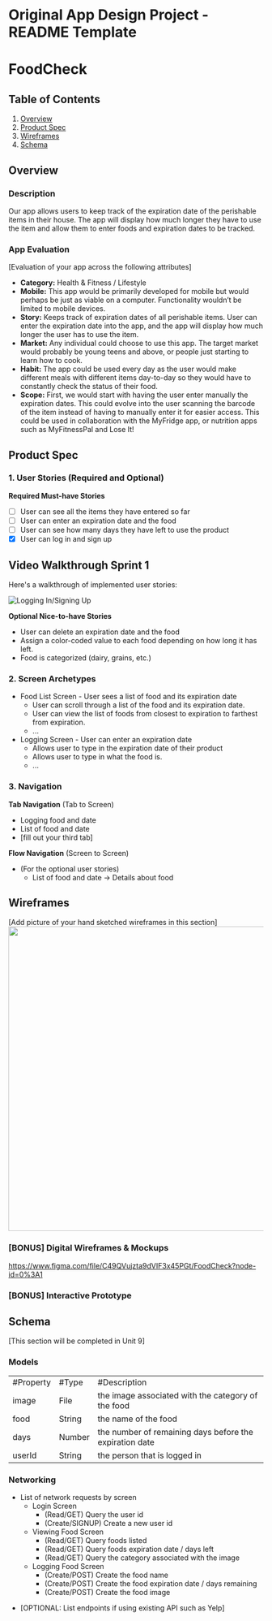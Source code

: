 Original App Design Project - README Template
===

# FoodCheck

## Table of Contents
1. [Overview](#Overview)
1. [Product Spec](#Product-Spec)
1. [Wireframes](#Wireframes)
2. [Schema](#Schema)

## Overview
### Description
Our app allows users to keep track of the expiration date of the perishable items in their house. The app will display how much longer they have to use the item and allow them to enter foods and expiration dates to be tracked. 


### App Evaluation
[Evaluation of your app across the following attributes]
- **Category:** Health & Fitness / Lifestyle 
- **Mobile:** This app would be primarily developed for mobile but would perhaps be just as viable on a computer. Functionality wouldn’t be limited to mobile devices.
- **Story:** Keeps track of expiration dates of all perishable items. User can enter the expiration date into the app, and the app will display how much longer the user has to use the item.  
- **Market:** Any individual could choose to use this app. The target market would probably be young teens and above, or people just starting to learn how to cook. 
- **Habit:** The app could be used every day as the user would make different meals with different items day-to-day so they would have to constantly check the status of their food. 
- **Scope:** First, we would start with having the user enter manually the expiration dates. This could evolve into the user scanning the barcode of the item instead of having to manually enter it for easier access. This could be used in collaboration with the MyFridge app, or nutrition apps such as MyFitnessPal and Lose It! 

## Product Spec

### 1. User Stories (Required and Optional)

**Required Must-have Stories**

- [ ] User can see all the items they have entered so far 
- [ ] User can enter an expiration date and the food
- [ ] User can see how many days they have left to use the product 
- [x] User can log in and sign up

## Video Walkthrough Sprint 1
Here's a walkthrough of implemented user stories:

<img src='http://g.recordit.co/WKtZ7BlCQr.gif' title='Logging In/Signing Up' width='' alt='Logging In/Signing Up' />


**Optional Nice-to-have Stories**

* User can delete an expiration date and the food 
* Assign a color-coded value to each food depending on how long it has left.
* Food is categorized (dairy, grains, etc.) 

### 2. Screen Archetypes

* Food List Screen - User sees a list of food and its expiration date  
   * User can scroll through a list of the food and its expiration date.
   * User can view the list of foods from closest to expiration to farthest from expiration. 
   * ...
* Logging Screen - User can enter an expiration date 
   * Allows user to type in the expiration date of their product 
   * Allows user to type in what the food is.
   * ...

### 3. Navigation

**Tab Navigation** (Tab to Screen)

* Logging food and date
* List of food and date
* [fill out your third tab]

**Flow Navigation** (Screen to Screen)

* (For the optional user stories)
   * List of food and date -> Details about food 

## Wireframes
[Add picture of your hand sketched wireframes in this section]
<img src="http://g.recordit.co/6uvAV4GBsy.gif" width=600>

### [BONUS] Digital Wireframes & Mockups
https://www.figma.com/file/C49QVujzta9dVIF3x45PGt/FoodCheck?node-id=0%3A1

### [BONUS] Interactive Prototype

## Schema 
[This section will be completed in Unit 9]
### Models
<table>
  <tr>
    <td>#Property</td>
     <td>#Type</td>
    <td>#Description</td>
  </tr>
  <tr>
    <td>image</td>
    <td>File</td>
    <td>the image associated with the category of the food</td>
  <tr>
    <td>food</td>
    <td>String</td>
    <td>the name of the food</td>
   <tr>
    <td>days</td>
    <td>Number</td>
    <td>the number of remaining days before the expiration date</td>
   <tr>
    <td>userId</td>
    <td>String</td>
    <td>the person that is logged in</td>
  </tr>
 </table>
 
### Networking
* List of network requests by screen 
  * Login Screen
    * (Read/GET) Query the user id
    * (Create/SIGNUP) Create a new user id
  * Viewing Food Screen
    * (Read/GET) Query foods listed
    * (Read/GET) Query foods expiration date / days left
    * (Read/GET) Query the category associated with the image
  * Logging Food Screen
    * (Create/POST) Create the food name
    * (Create/POST) Create the food expiration date / days remaining
    * (Create/POST) Create the food image
- [OPTIONAL: List endpoints if using existing API such as Yelp]
